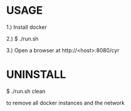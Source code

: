 USAGE
=====

1.) Install docker

2.) $ ./run.sh

3.) Open a browser at http://&lt;host&gt;:8080/cyr

UNINSTALL
=========

$ ./run.sh clean 

to remove all docker instances and the network
